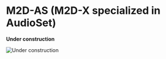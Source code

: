 # M2D-AS (M2D-X specialized in AudioSet)

**Under construction**

![Under construction](https://upload.wikimedia.org/wikipedia/commons/d/d9/Under_construction_animated.gif)
